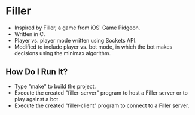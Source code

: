 <h1>Filler</h1>

* Inspired by Filler, a game from iOS' Game Pidgeon.
* Written in C.
* Player vs. player mode written using Sockets API.
* Modified to include player vs. bot mode, in which the bot makes decisions using the minimax algorithm.

<h2>How Do I Run It?</h2>

* Type "make" to build the project. 
* Execute the created "filler-server" program to host a Filler server or to play against a bot.
* Execute the created "filler-client" program to connect to a Filler server.
